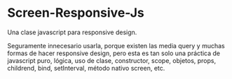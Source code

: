 # Screen-Responsive-Js

Una clase javascript para responsive design.

Seguramente innecesario usarla, porque existen las media query y muchas formas de hacer responsive design, pero esta es tan solo una práctica de javascript puro, lógica, uso de clase, constructor, scope, objetos, props, childrend, bind, setInterval, método nativo screen, etc.
